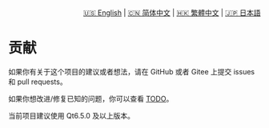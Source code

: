 <div style="text-align: right"><a href="../../en/latest/contributing.html">🇺🇸 English</a> | <a href="../../zh-cn/latest/contributing.html">🇨🇳 简体中文</a> | <a href="../../zh-tw/latest/contributing.html">🇭🇰 繁體中文</a> | <a href="../../ja/latest/contributing.html">🇯🇵 日本語</a></div>

# 贡献

如果你有关于这个项目的建议或者想法，请在 GitHub 或者 Gitee 上提交 issues 和 pull requests。

如果你想改进/修复已知的问题，你可以查看 [TODO](https://gitee.com/QQxiaoming/quardCRT/blob/main/TODO.md)。

当前项目建议使用 Qt6.5.0 及以上版本。

